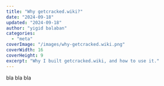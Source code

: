 ```yaml
---
title: "Why getcracked.wiki?"
date: "2024-09-18"
updated: "2024-09-18"
author: "yigid balaban"
categories:
  - "meta"
coverImage: "/images/why-getcracked.wiki.png"
coverWidth: 16
coverHeight: 9
excerpt: "Why I built getcracked.wiki, and how to use it."
---
```


bla bla bla
